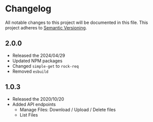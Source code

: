 # Changelog

All notable changes to this project will be documented in this file. This project adheres to [Semantic Versioning](https://semver.org/spec/v2.0.0.html).

## 2.0.0
- Released the 2024/04/29
- Updated NPM packages
- Changed `simple-get` to `rock-req`
- Removed `esbuild`

## 1.0.3 
- Released the 2020/10/20
- Added API endpoints
  - Manage Files: Download / Upload / Delete files
  - List Files